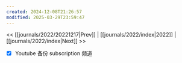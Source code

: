 ```yaml
---
created: 2024-12-08T21:26:57
modified: 2025-03-29T23:59:47
---
```


<< [[journals/2022/20221217|Prev]] | [[journals/2022/index|2022]] | [[journals/2022/index|Next]] >>

- [x] Youtube 备份 subscription 频道
